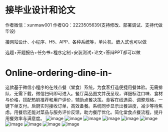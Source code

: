 # 接毕业设计和论文
作者微信：xunmaw001  作者QQ：2223505639(支持修改、部署调试、支持代做毕设)

接网站设计、小程序、H5、APP、各种系统等，单片机、嵌入式也可以做

选题+开题报告+任务书+程序定制+安装测试+论文+答辩PPT都可以做
# Online-ordering-dine-in-
这款基于微信小程序的在线点餐（堂食）系统，为食客打造便捷用餐体验。无需排队、无需下载，微信扫码即可进入。餐厅菜品图文并茂呈现，详细标注口味、食材与价格，搭配热销推荐和用户评价，辅助点餐决策。食客在线选菜、调整规格，一键下单支付。后厨实时接收订单，高效备餐。系统同步显示出餐进度，减少等待焦虑。用餐后还能对菜品与服务评价反馈，助力餐厅优化。简化堂食点餐流程，提升用餐效率与满意度。 
![image](https://github.com/user-attachments/assets/31a707ea-761f-4543-b0c3-c6e66e34f041)
![image](https://github.com/user-attachments/assets/075bb6f3-9ee4-4ed3-b2d0-9cbc107ef028)
![image](https://github.com/user-attachments/assets/0053bdeb-c64e-413d-9c74-a6e8e4a315cf)
![image](https://github.com/user-attachments/assets/b1511462-0135-4cba-a33a-3e7bfadf03f7)
![image](https://github.com/user-attachments/assets/4904d4d2-7ce1-4927-81e9-d1b88f1b3a32)
![image](https://github.com/user-attachments/assets/13e4ce5f-4d9b-483d-8c42-a6d99a90d981)
![image](https://github.com/user-attachments/assets/39869688-b84d-4d9c-89f9-e0e16c5958a5)
![image](https://github.com/user-attachments/assets/c92a27bd-67f5-48e5-ac16-ad86cf1de6b1)
![image](https://github.com/user-attachments/assets/91139f4c-f8db-4e73-89af-8c7f7b27717e)
![image](https://github.com/user-attachments/assets/67bb3c4e-9a79-4dfb-8dfa-a8bde7ce0692)
